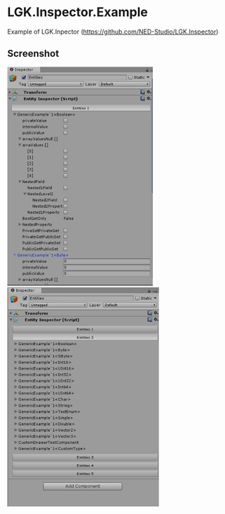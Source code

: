 # LGK.Inspector.Example
Example of LGK.Inpector (https://github.com/NED-Studio/LGK.Inspector)

## Screenshot
<img src="https://raw.githubusercontent.com/NED-Studio/RepositoryResources/master/LGK.Inspector/Screenshot/Screenshot%20Example%201.PNG" height="500" alt="Screenshot 1"/><img src="https://raw.githubusercontent.com/NED-Studio/RepositoryResources/master/LGK.Inspector/Screenshot/Screenshot%20Example%202.PNG" height="500" alt="Screenshot 2"/>
